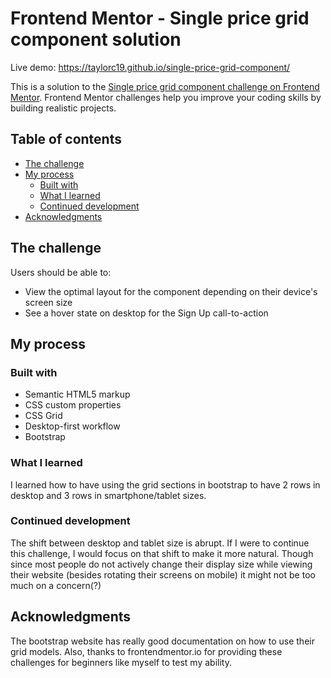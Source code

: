 # Frontend Mentor - Single price grid component solution

Live demo: https://taylorc19.github.io/single-price-grid-component/

This is a solution to the [Single price grid component challenge on Frontend Mentor](https://www.frontendmentor.io/challenges/single-price-grid-component-5ce41129d0ff452fec5abbbc). Frontend Mentor challenges help you improve your coding skills by building realistic projects.

## Table of contents

- [The challenge](#the-challenge)
- [My process](#my-process)
  - [Built with](#built-with)
  - [What I learned](#what-i-learned)
  - [Continued development](#continued-development)
- [Acknowledgments](#acknowledgments)

## The challenge

Users should be able to:

- View the optimal layout for the component depending on their device's screen size
- See a hover state on desktop for the Sign Up call-to-action

## My process

### Built with

- Semantic HTML5 markup
- CSS custom properties
- CSS Grid
- Desktop-first workflow
- Bootstrap

### What I learned

I learned how to have using the grid sections in bootstrap to have 2 rows in desktop and 3 rows in smartphone/tablet sizes.

### Continued development

The shift between desktop and tablet size is abrupt. If I were to continue this challenge, I would focus on that shift to make it more natural. Though since most people do not actively change their display size while viewing their website (besides rotating their screens on mobile) it might not be too much on a concern(?)

## Acknowledgments

The bootstrap website has really good documentation on how to use their grid models. Also, thanks to frontendmentor.io for providing these challenges for beginners like myself to test my ability.
